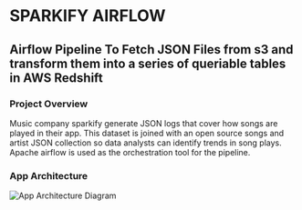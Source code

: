 # SPARKIFY AIRFLOW

## Airflow Pipeline To Fetch JSON Files from s3 and transform them into a series of queriable tables in AWS Redshift

### Project Overview

Music company sparkify generate JSON logs that cover how songs are played in their app. This dataset is joined with an open source songs and artist JSON collection so data analysts can identify trends in song plays. Apache airflow is used as the orchestration tool for the pipeline.


### App Architecture

![App Architecture Diagram](diagrams/airflow_uml.jpg)